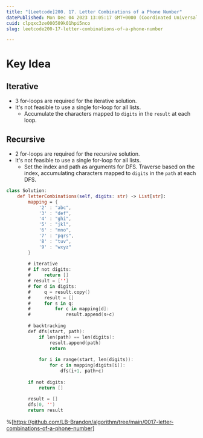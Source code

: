 ```yaml
---
title: "[Leetcode]200. 17. Letter Combinations of a Phone Number"
datePublished: Mon Dec 04 2023 13:05:17 GMT+0000 (Coordinated Universal Time)
cuid: clpqxc3ze000509k01hpi5nco
slug: leetcode200-17-letter-combinations-of-a-phone-number

---
```


# Key Idea
## Iterative
- 3 for-loops are required for the iterative solution.
- It's not feasible to use a single for-loop for all lists.
    - Accumulate the characters mapped to `digits` in the `result` at each loop.

## Recursive
- 2 for-loops are required for the recursive solution.
- It's not feasible to use a single for-loop for all lists.
    - Set the index and path as arguments for DFS. Traverse based on the index, accumulating characters mapped to `digits` in the `path` at each DFS.

```kotlin
class Solution:
    def letterCombinations(self, digits: str) -> List[str]:
        mapping = {
            '2' : "abc",
            '3' : "def",
            '4' : "ghi",
            '5' : "jkl",
            '6' : "mno",
            '7' : "pqrs",
            '8' : "tuv",
            '9' : "wxyz"
        }
        
        # iterative
        # if not digits:
        #     return []
        # result = ['']
        # for d in digits:
        #     q = result.copy()
        #     result = []
        #     for s in q:
        #         for c in mapping[d]:
        #             result.append(s+c)
        
        # backtracking        
        def dfs(start, path):
            if len(path) == len(digits):
                result.append(path)
                return
        
            for i in range(start, len(digits)):
                for c in mapping[digits[i]]:
                    dfs(i+1, path+c)
        
        if not digits:
            return []
        
        result = []
        dfs(0, '')   
        return result
```
%[https://github.com/LB-Brandon/algorithm/tree/main/0017-letter-combinations-of-a-phone-number]